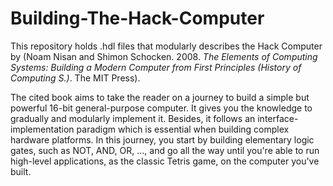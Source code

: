 # Building-The-Hack-Computer
This repository holds .hdl files that modularly describes the Hack Computer by (Noam Nisan and Shimon Schocken. 2008. <i>The Elements of Computing Systems: Building a Modern Computer from First Principles (History of Computing S.)</i>. The MIT Press).

The cited book aims to take the reader on a journey to build a simple but powerful 16-bit general-purpose computer. It gives you the knowledge to gradually and modularly implement it.  Besides, it follows an interface-implementation paradigm which is essential when building complex hardware platforms. In this journey, you start by building elementary logic gates, such as NOT, AND, OR, ..., and go all the way until you're able to run high-level applications, as the classic Tetris game, on the computer you've built.
